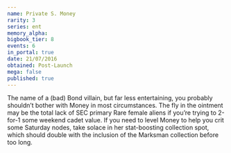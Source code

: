```yaml
---
name: Private S. Money
rarity: 3
series: ent
memory_alpha:
bigbook_tier: 8
events: 6
in_portal: true
date: 21/07/2016
obtained: Post-Launch
mega: false
published: true
---
```


The name of a (bad) Bond villain, but far less entertaining, you probably shouldn’t bother with Money in most circumstances. The fly in the ointment may be the total lack of SEC primary Rare female aliens if you’re trying to 2-for-1 some weekend cadet value. If you need to level Money to help you crit some Saturday nodes, take solace in her stat-boosting collection spot, which should double with the inclusion of the Marksman collection before too long.
